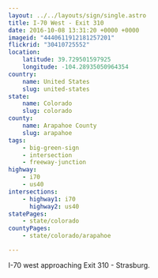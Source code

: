 ```yaml
---
layout: ../../layouts/sign/single.astro
title: I-70 West - Exit 310
date: 2016-10-08 13:31:20 +0000 +0000
imageid: "4440611912181257201"
flickrid: "30410725552"
location:
    latitude: 39.729501597925
    longitude: -104.28935050964354
country:
    name: United States
    slug: united-states
state:
    name: Colorado
    slug: colorado
county:
    name: Arapahoe County
    slug: arapahoe
tags:
    - big-green-sign
    - intersection
    - freeway-junction
highway:
    - i70
    - us40
intersections:
    - highway1: i70
      highway2: us40
statePages:
    - state/colorado
countyPages:
    - state/colorado/arapahoe

---
```

I-70 west approaching Exit 310 - Strasburg.